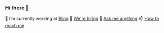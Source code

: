 ### Hi there 👋

🔭 I’m currently working at [Blinq](https://www.blinq.me/)
🤔 [We're hiring](https://blinq-me.notion.site/blinq-me/Blinq-is-hiring-77cd347b088c49e3a8b140b0f785697c)
💬 [Ask me anything](https://github.com/willhackett/willhackett/issues)
📫 [How to reach me](https://www.willhackett.com/contact)
